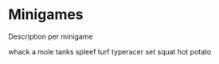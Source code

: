 # Minigames

Description per minigame

whack a mole
tanks
spleef
turf
typeracer
set
squat
hot potato